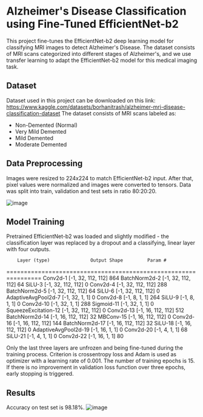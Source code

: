# Alzheimer's Disease Classification using Fine-Tuned EfficientNet-b2

This project fine-tunes the EfficientNet-b2 deep learning model for classifying MRI images to detect Alzheimer's Disease. The dataset consists of MRI scans categorized into different stages of Alzheimer's, and we use transfer learning to adapt the EfficientNet-b2 model for this medical imaging task.

## Dataset

Dataset used in this project can be downloaded on this link: https://www.kaggle.com/datasets/borhanitrash/alzheimer-mri-disease-classification-dataset
The dataset consists of MRI scans labeled as:
* Non-Demented (Normal)
* Very Mild Demented
* Mild Demented
* Moderate Demented

## Data Preprocessing

Images were resized to 224x224 to match EfficientNet-b2 input. After that, pixel values were normalized and images were converted to tensors. Data was split into train, validation and test sets in ratio 80:20:20.

![image](https://github.com/user-attachments/assets/cbf50b2f-7d19-4c9c-835b-99c69b0b5ce6)

## Model Training

Pretrained EfficientNet-b2 was loaded and slightly modified - the classification layer was replaced by a dropout and a classifying, linear layer with four outputs. 


        Layer (type)               Output Shape         Param #
================================================================
            Conv2d-1         [-1, 32, 112, 112]             864
       BatchNorm2d-2         [-1, 32, 112, 112]              64
              SiLU-3         [-1, 32, 112, 112]               0
            Conv2d-4         [-1, 32, 112, 112]             288
       BatchNorm2d-5         [-1, 32, 112, 112]              64
              SiLU-6         [-1, 32, 112, 112]               0
 AdaptiveAvgPool2d-7             [-1, 32, 1, 1]               0
            Conv2d-8              [-1, 8, 1, 1]             264
              SiLU-9              [-1, 8, 1, 1]               0
           Conv2d-10             [-1, 32, 1, 1]             288
          Sigmoid-11             [-1, 32, 1, 1]               0
SqueezeExcitation-12         [-1, 32, 112, 112]               0
           Conv2d-13         [-1, 16, 112, 112]             512
      BatchNorm2d-14         [-1, 16, 112, 112]              32
           MBConv-15         [-1, 16, 112, 112]               0
           Conv2d-16         [-1, 16, 112, 112]             144
      BatchNorm2d-17         [-1, 16, 112, 112]              32
             SiLU-18         [-1, 16, 112, 112]               0
AdaptiveAvgPool2d-19             [-1, 16, 1, 1]               0
           Conv2d-20              [-1, 4, 1, 1]              68
             SiLU-21              [-1, 4, 1, 1]               0
           Conv2d-22             [-1, 16, 1, 1]              80

Only the last three layers are unfrozen and being fine-tuned during the training process. Criterion is crossentropy loss and Adam is used as optimizer with a learning rate of 0.001. The number of training epochs is 15. If there is no improvement in validation loss function over three epochs, early stopping is triggered.

## Results

Accuracy on test set is 98.18%.
![image](https://github.com/user-attachments/assets/7b7100b4-37ed-4d2f-b57c-7f5c5cc16783)

